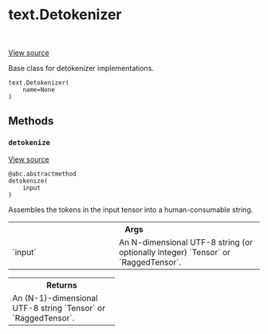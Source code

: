 <div itemscope itemtype="http://developers.google.com/ReferenceObject">
<meta itemprop="name" content="text.Detokenizer" />
<meta itemprop="path" content="Stable" />
<meta itemprop="property" content="__init__"/>
<meta itemprop="property" content="detokenize"/>
</div>

# text.Detokenizer

<!-- Insert buttons and diff -->

<table class="tfo-notebook-buttons tfo-api" align="left">

</table>

<a target="_blank" href="https://github.com/tensorflow/text/tree/master/tensorflow_text/python/ops/tokenization.py">View
source</a>

Base class for detokenizer implementations.

<pre class="devsite-click-to-copy prettyprint lang-py tfo-signature-link">
<code>text.Detokenizer(
    name=None
)
</code></pre>

<!-- Placeholder for "Used in" -->

## Methods

<h3 id="detokenize"><code>detokenize</code></h3>

<a target="_blank" href="https://github.com/tensorflow/text/tree/master/tensorflow_text/python/ops/tokenization.py">View
source</a>

<pre class="devsite-click-to-copy prettyprint lang-py tfo-signature-link">
<code>@abc.abstractmethod</code>
<code>detokenize(
    input
)
</code></pre>

Assembles the tokens in the input tensor into a human-consumable string.

<!-- Tabular view -->
 <table class="responsive fixed orange">
<colgroup><col width="214px"><col></colgroup>
<tr><th colspan="2">Args</th></tr>

<tr>
<td>
`input`
</td>
<td>
An N-dimensional UTF-8 string (or optionally integer) `Tensor` or
`RaggedTensor`.
</td>
</tr>
</table>

<!-- Tabular view -->
 <table class="responsive fixed orange">
<colgroup><col width="214px"><col></colgroup>
<tr><th colspan="2">Returns</th></tr>
<tr class="alt">
<td colspan="2">
An (N-1)-dimensional UTF-8 string `Tensor` or `RaggedTensor`.
</td>
</tr>

</table>
